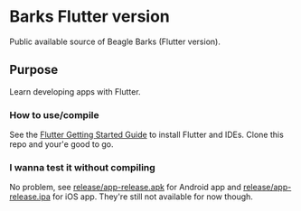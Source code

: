 # Barks Flutter version
Public available source of Beagle Barks (Flutter version).

## Purpose

Learn developing apps with Flutter.

### How to use/compile

See the [Flutter Getting Started Guide](https://flutter.dev/docs/get-started/install) to install Flutter and IDEs.
Clone this repo and your'e good to go.

### I wanna test it without compiling

No problem, see [release/app-release.apk](https://github.com/beagle-barks/barks-flutter/release/) for Android app and [release/app-release.ipa](https://github.com/beagle-barks/barks-flutter/release/) for iOS app. They're still not available for now though.
